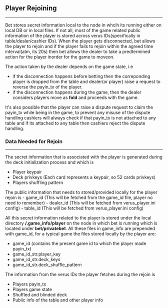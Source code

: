 ## Player Rejoining
-------------------
Bet stores secret information local to the node in whcih its running either on local DB or in local files. If not all, most of the game related public information of the player is stored across verus IDs(specifically in table/dealer/cashier IDs). When the player gets disconnected, bet allows the player to rejoin and if the player fails to rejoin within the agreed time interval(atm, its 20s) then bet allows the dealer to take a predtermined action for the player inorder for the game to moveon. 

The action taken by the dealer depends on the game state, i.e 
  -  if the disconnection happens before betting then the correponding player is dropped from the table and dealer(or player) raise a request to reverse the payin_tx of the player.
  -  if the disconnection happens during the game, then the dealer considers players move as <b>fold</b> and proceeds with the game.

It's also possible that the player can raise a dispute request to claim the payin_tx while being in the game, to prevent any misuse of the dispute handling cashiers will always check if that payin_tx is not attached to any table and if its attached to any table then cashiers reject the dispute handling.

### Data Needed for Rejoin
---------------------------
The secret information that is associated with the player is generated during the deck initialization process and which is
  -  Player keypair
  -  Deck privkeys (Each card represents a keypair, so 52 cards privkeys)
  -  Players shuffling pattern

  The public information that needs to stored/provided locally for the player rejoin is
    -  game_id (This will be fetched from the game_id file, player no need to remember)
    -  dealer_id (This will be fetched from verus_player.ini config)
    -  table_id (This will be fetched from verus_player.ini config)

All this secret information related to the player is stored under the local directory <b>/.game_info/player</b> on the node in which bet is running which is located under <b>bet/privatebet</b>. All these files in game_info are prepended with game_id, for a typical game the files stored locally by the player are:
  -  game_id (contains the present game id to which the player made payin_tx)
  -  game_id_str.player_key
  -  game_id_str.deck_keys
  -  game_id_str.deck_shuffle_pattern

 The information from the verus IDs the player fetches during the rejoin is
   -  Players payin_tx
   -  Players game state
   -  Shuffled and blinded deck
   -  Public info of the table and other player info
